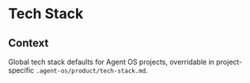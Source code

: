 # Tech Stack

## Context

Global tech stack defaults for Agent OS projects, overridable in project-specific `.agent-os/product/tech-stack.md`.


